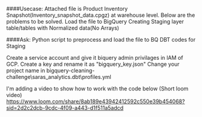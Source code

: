 ####Usecase:
Attached file is Product Inventory Snapshot(Inventory_snapshot_data.cpgz) at warehouse level. Below are the problems to be solved.
Load the file to BigQuery
Creating Staging layer table/tables with Normalized data(No Arrays)
 
####Ask:
Python script to preprocess and load the file to BQ
DBT codes for Staging


Create a service account and give it biquery admin privilages in IAM of GCP.
Create a key and rename it as "bigquery_key.json"
Change your project name in bigquery-cleaning-challenge\saras_analytics\.dbt\profiles.yml


I'm adding a video to show how to work with the code below (Short loom video)
https://www.loom.com/share/8ab189e43942412592c550e39b454068?sid=2d2c2dcb-9cdc-4f09-a443-d1f511a5adcd